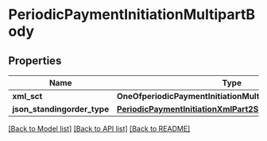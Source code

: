 # PeriodicPaymentInitiationMultipartBody

## Properties
Name | Type | Description | Notes
------------ | ------------- | ------------- | -------------
**xml_sct** | **OneOfperiodicPaymentInitiationMultipartBodyXmlSct** |  | [optional] 
**json_standingorder_type** | [**PeriodicPaymentInitiationXmlPart2StandingorderTypeJson**](PeriodicPaymentInitiationXmlPart2StandingorderTypeJson.md) |  | [optional] 

[[Back to Model list]](../README.md#documentation-for-models) [[Back to API list]](../README.md#documentation-for-api-endpoints) [[Back to README]](../README.md)

